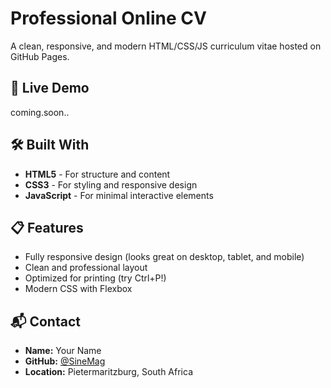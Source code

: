 # Professional Online CV

A clean, responsive, and modern HTML/CSS/JS curriculum vitae hosted on GitHub Pages.

## 🚀 Live Demo
coming.soon.. <!-- Replace with your actual link -->

## 🛠️ Built With

- **HTML5** - For structure and content
- **CSS3** - For styling and responsive design
- **JavaScript** - For minimal interactive elements

## 📋 Features

- Fully responsive design (looks great on desktop, tablet, and mobile)
- Clean and professional layout
- Optimized for printing (try Ctrl+P!)
- Modern CSS with Flexbox

## 📬 Contact

- **Name:** Your Name
- **GitHub:** [@SineMag](https://github.com/SineMag)
- **Location:** Pietermaritzburg, South Africa

